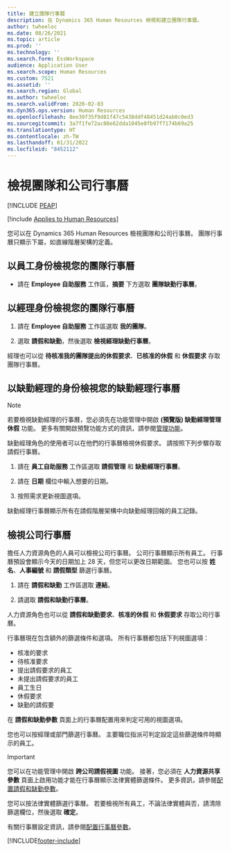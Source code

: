 ```yaml
---
title: 建立團隊行事曆
description: 在 Dynamics 365 Human Resources 檢視和建立團隊行事曆。
author: twheeloc
ms.date: 08/26/2021
ms.topic: article
ms.prod: ''
ms.technology: ''
ms.search.form: EssWorkspace
audience: Application User
ms.search.scope: Human Resources
ms.custom: 7521
ms.assetid: ''
ms.search.region: Global
ms.author: twheeloc
ms.search.validFrom: 2020-02-03
ms.dyn365.ops.version: Human Resources
ms.openlocfilehash: 8ee39f35f9d81f47c5438ddf48451d24ab0c0ed3
ms.sourcegitcommit: 3a7f1fe72ac08e62dda1045e0fb97f7174b69a25
ms.translationtype: HT
ms.contentlocale: zh-TW
ms.lasthandoff: 01/31/2022
ms.locfileid: "8452112"
---
```

# <a name="view-team-and-company-calendars"></a>檢視團隊和公司行事曆


[!INCLUDE [PEAP](../includes/peap-2.md)]

[!include [Applies to Human Resources](../includes/applies-to-hr.md)]

您可以在 Dynamics 365 Human Resources 檢視團隊和公司行事曆。 團隊行事曆只顯示下屬，如直線階層架構的定義。

## <a name="view-your-team-calendar-as-an-employee"></a>以員工身份檢視您的團隊行事曆

- 請在 **Employee 自助服務** 工作區，**摘要** 下方選取 **團隊缺勤行事曆**。

## <a name="view-your-team-calendar-as-a-manager"></a>以經理身份檢視您的團隊行事曆

1. 請在 **Employee 自助服務** 工作區選取 **我的團隊**。

2. 選取 **請假和缺勤**，然後選取 **檢視經理缺勤行事曆**。

經理也可以從 **待核准我的團隊提出的休假要求**、**已核准的休假** 和 **休假要求** 存取團隊行事曆。 

## <a name="view-your-absence-manager-calendar-as-the-absence-manager"></a>以缺勤經理的身份檢視您的缺勤經理行事曆

> [!NOTE]
> 若要檢視缺勤經理的行事曆，您必須先在功能管理中開啟 **(預覽版) 缺勤經理管理休假** 功能。 更多有關開啟預覽功能方式的資訊，請參閱[管理功能](hr-admin-manage-features.md)。

缺勤經理角色的使用者可以在他們的行事曆檢視休假要求。 請按照下列步驟存取請假行事曆。

1. 請在 **員工自助服務** 工作區選取 **請假管理** 和 **缺勤經理行事曆**。

2. 請在 **日期** 欄位中輸入想要的日期。

3. 按照需求更新視圖選項。

缺勤經理行事曆顯示所有在請假階層架構中向缺勤經理回報的員工記錄。

## <a name="view-a-company-calendar"></a>檢視公司行事曆

擔任人力資源角色的人員可以檢視公司行事曆。 公司行事曆顯示所有員工。 行事曆預設會顯示今天的日期加上 28 天，但您可以更改日期範圍。 您也可以按 **姓名**、**人事編號** 和 **請假類型** 篩選行事曆。

1. 請在 **請假和缺勤** 工作區選取 **連結**。

2. 請選取 **請假和缺勤行事曆**。

人力資源角色也可以從 **請假和缺勤要求**、**核准的休假** 和 **休假要求** 存取公司行事曆。 

行事曆現在包含額外的篩選條件和選項。 所有行事曆都包括下列視圖選項：

- 核准的要求
- 待核准要求
- 提出請假要求的員工
- 未提出請假要求的員工
- 員工生日
- 休假要求 
- 缺勤的請假要

在 **請假和缺勤參數** 頁面上的行事曆配置用來判定可用的視圖選項。

您也可以按經理或部門篩選行事曆。 主要職位指派可判定設定這些篩選條件時顯示的員工。 

> [!IMPORTANT]
> 您可以在功能管理中開啟 **跨公司請假視圖** 功能。 接著，您必須在 **人力資源共享參數** 頁面上啟用功能才能在行事曆顯示法律實體篩選條件。 更多資訊，請參閱[配置請假和缺勤參數](hr-leave-and-absence-parameters.md)。
> 
> 您可以按法律實體篩選行事曆。 若要檢視所有員工，不論法律實體與否，請清除篩選欄位，然後選取 **確定**。 

有關行事曆設定資訊，請參閱[配置行事曆參數](hr-leave-and-absence-parameters.md?configure-calendar-parameters)。

[!INCLUDE[footer-include](../includes/footer-banner.md)]
